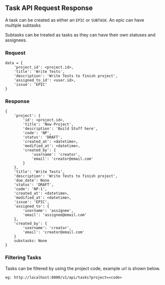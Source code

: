 ## Task API Request Response

A task can be created as either an `EPIC` or `SUBTASK`.
An epic can have multiple subtasks

Subtasks can be treated as tasks as they can have their own statuses and assignees.

### Request
```
data = {
    'project_id': <project.id>,
    'title': 'Write Tests',
    'description': 'Write Tests to finish project',
    'assigned_to_id': <user.id>,
    'issue': 'EPIC'
}
```

### Response
```
{
    'project': {
        'id': <project.id>,
        'title': 'New Project',
        'description': 'Build Stuff here',
        'code': 'NP',
        'status': 'DRAFT',
        'created_at': <datetime>,
        'modified_at': <datetime>,
        'created_by': {
            'username': 'creator',
            'email': 'creator@email.com'
        }
    },
    'title': 'Write Tests',
    'description': 'Write Tests to finish project',
    'due_date': None
    'status': 'DRAFT',
    'code': 'NP-1',
    'created_at': <datetime>,
    'modified_at': <datetime>,
    'issue': 'EPIC',
    'assigned_to': {
        'username': 'assignee',
        'email': 'assignee@email.com'
    },
    'created_by': {
        'username': 'creator',
        'email': 'creator@email.com'
    }
    substasks: None
}
```

### Filtering Tasks
Tasks can be filtered by using the project code, example url is shown below.
```
eg: http://localhost:8000/v1/api/tasks?project=<code>
```
